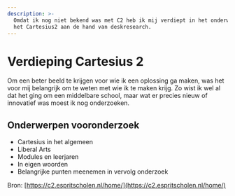 ```yaml
---
description: >-
  Omdat ik nog niet bekend was met C2 heb ik mij verdiept in het onderwijs van
  het Cartesius2 aan de hand van deskresearch.
---
```


# Verdieping Cartesius 2

Om een beter beeld te krijgen voor wie ik een oplossing ga maken, was het voor mij belangrijk om te weten met wie ik te maken krijg. Zo wist ik wel al dat het ging om een middelbare school, maar wat er precies nieuw of innovatief was moest ik nog onderzoeken. 

## Onderwerpen vooronderzoek

* Cartesius in het algemeen
* Liberal Arts
* Modules en leerjaren
* In eigen woorden
* Belangrijke punten meenemen in vervolg onderzoek



Bron: [https://c2.espritscholen.nl/home/](https://c2.espritscholen.nl/home/)

